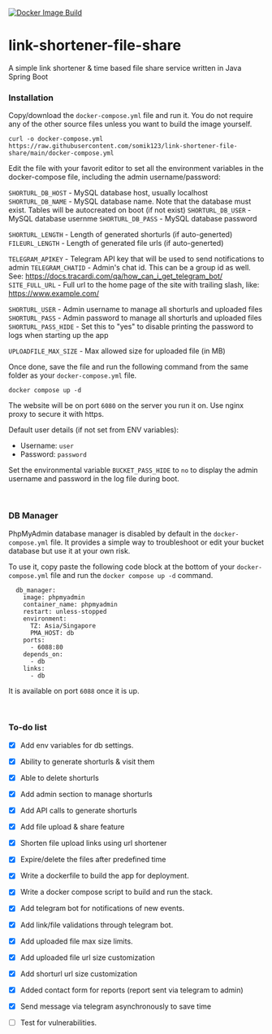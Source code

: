 [![Docker Image Build](https://github.com/somik123/link-shortener-file-share/actions/workflows/main.yaml/badge.svg)](https://github.com/somik123/link-shortener-file-share/actions/workflows/main.yaml)

# link-shortener-file-share
A simple link shortener & time based file share service written in Java Spring Boot

### Installation
Copy/download the `docker-compose.yml` file and run it. You do not require any of the other source files unless you want to build the image yourself.
```
curl -o docker-compose.yml https://raw.githubusercontent.com/somik123/link-shortener-file-share/main/docker-compose.yml
```

Edit the file with your favorit editor to set all the environment variables in the docker-compose file, including the admin username/password:

`SHORTURL_DB_HOST` - MySQL database host, usually localhost
`SHORTURL_DB_NAME` - MySQL database name. Note that the database must exist. Tables will be autocreated on boot (if not exist)
`SHORTURL_DB_USER` - MySQL database usernme
`SHORTURL_DB_PASS` - MySQL database password

`SHORTURL_LENGTH` - Length of generated shorturls (if auto-generted)
`FILEURL_LENGTH`  - Length of generated file urls (if auto-generted)

`TELEGRAM_APIKEY` - Telegram API key that will be used to send notifications to admin
`TELEGRAM_CHATID` - Admin's chat id. This can be a group id as well. See: https://docs.tracardi.com/qa/how_can_i_get_telegram_bot/
`SITE_FULL_URL` - Full url to the home page of the site with trailing slash, like: https://www.example.com/

`SHORTURL_USER`      - Admin username to manage all shorturls and uploaded files
`SHORTURL_PASS`      - Admin password to manage all shorturls and uploaded files
`SHORTURL_PASS_HIDE` - Set this to "yes" to disable printing the password to logs when starting up the app

`UPLOADFILE_MAX_SIZE` - Max allowed size for uploaded file (in MB)



Once done, save the file and run the following command from the same folder as your `docker-compose.yml` file.
```
docker compose up -d
```

The website will be on port `6080` on the server you run it on. Use nginx proxy to secure it with https.

Default user details (if not set from ENV variables):
- Username: `user`
- Password: `password`

Set the environmental variable `BUCKET_PASS_HIDE` to `no` to display the admin username and password in the log file during boot.

<br>

### DB Manager
PhpMyAdmin database manager is disabled by default in the `docker-compose.yml` file. It provides a simple way to troubleshoot or edit your bucket database but use it at your own risk.

To use it, copy paste the following code block at the bottom of your `docker-compose.yml` file and run the `docker compose up -d` command.

```
  db_manager:
    image: phpmyadmin
    container_name: phpmyadmin
    restart: unless-stopped
    environment:
      TZ: Asia/Singapore
      PMA_HOST: db
    ports:
      - 6088:80
    depends_on:
      - db
    links:
      - db
```
It is available on port `6088` once it is up. 

<br>

### To-do list
- [x] Add env variables for db settings.
- [x] Ability to generate shorturls & visit them
- [x] Able to delete shorturls
- [x] Add admin section to manage shorturls
- [x] Add API calls to generate shorturls
- [x] Add file upload & share feature
- [x] Shorten file upload links using url shortener
- [x] Expire/delete the files after predefined time
- [x] Write a dockerfile to build the app for deployment.
- [x] Write a docker compose script to build and run the stack.
- [x] Add telegram bot for notifications of new events.
- [x] Add link/file validations through telegram bot.
- [x] Add uploaded file max size limits.
- [x] Add uploaded file url size customization
- [x] Add shorturl url size customization
- [x] Added contact form for reports (report sent via telegram to admin)
- [x] Send message via telegram asynchronously to save time
- [ ] Test for vulnerabilities.

